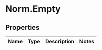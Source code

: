 # Norm.Empty

## Properties
Name | Type | Description | Notes
------------ | ------------- | ------------- | -------------


